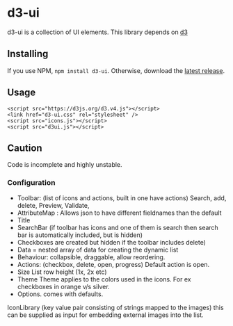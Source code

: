 # d3-ui

d3-ui is a collection of UI elements. This library depends on [d3](https://github.com/d3/d3)

## Installing

If you use NPM, `npm install d3-ui`. Otherwise, download the [latest release](https://github.com/jerrythomas/d3-ui/releases/latest).

## Usage
```
<script src="https://d3js.org/d3.v4.js"></script>
<link href="d3-ui.css" rel="stylesheet" />
<script src="icons.js"></script>
<script src="d3ui.js"></script>
```


## Caution
Code is incomplete and highly unstable.

### Configuration 

* Toolbar: (list of icons and actions,  built in one have actions) Search, add,  delete, Preview, Validate,
* AttributeMap : Allows json to have different fieldnames than the default
* Title
* SearchBar (if toolbar has icons and one of them is search then search bar is automatically included, but is hidden)
* Checkboxes are created but hidden if the toolbar includes delete)
* Data = nested array of data for creating the dynamic list
* Behaviour: collapsible,  draggable,  allow reordering.
* Actions: (checkbox,  delete, open,  progress) Default action is open.
* Size List row height (1x, 2x etc)
* Theme Theme applies to the colors used in the icons. For ex checkboxes in orange v/s silver.
* Options. comes with defaults.

IconLibrary (key value pair consisting of strings mapped to the images) this can be supplied as input for embedding external images into the list.

